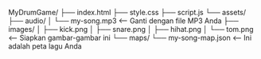 MyDrumGame/
├── index.html
├── style.css
├── script.js
└── assets/
    ├── audio/
    │   └── my-song.mp3       <-- Ganti dengan file MP3 Anda
    ├── images/
    │   ├── kick.png
    │   ├── snare.png
    │   ├── hihat.png
    │   └── tom.png           <-- Siapkan gambar-gambar ini
    └── maps/
        └── my-song-map.json  <-- Ini adalah peta lagu Anda
